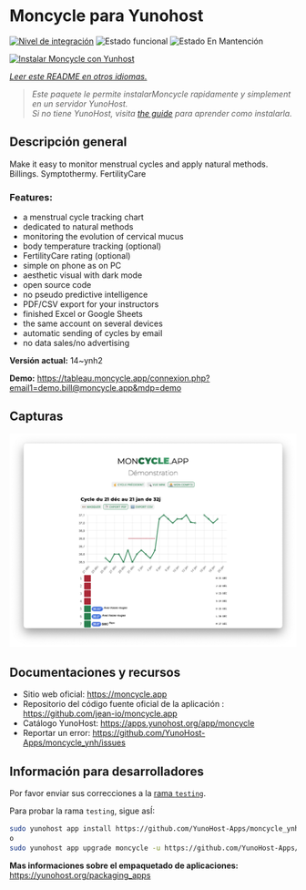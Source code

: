 <!--
Este archivo README esta generado automaticamente<https://github.com/YunoHost/apps/tree/master/tools/readme_generator>
No se debe editar a mano.
-->

# Moncycle para Yunohost

[![Nivel de integración](https://apps.yunohost.org/badge/integration/moncycle)](https://ci-apps.yunohost.org/ci/apps/moncycle/)
![Estado funcional](https://apps.yunohost.org/badge/state/moncycle)
![Estado En Mantención](https://apps.yunohost.org/badge/maintained/moncycle)

[![Instalar Moncycle con Yunhost](https://install-app.yunohost.org/install-with-yunohost.svg)](https://install-app.yunohost.org/?app=moncycle)

*[Leer este README en otros idiomas.](./ALL_README.md)*

> *Este paquete le permite instalarMoncycle rapidamente y simplement en un servidor YunoHost.*  
> *Si no tiene YunoHost, visita [the guide](https://yunohost.org/install) para aprender como instalarla.*

## Descripción general

Make it easy to monitor menstrual cycles and apply natural methods. Billings. Symptothermy. FertilityCare

### Features:

- a menstrual cycle tracking chart
- dedicated to natural methods
- monitoring the evolution of cervical mucus
- body temperature tracking (optional)
- FertilityCare rating (optional)
- simple on phone as on PC
- aesthetic visual with dark mode
- open source code
- no pseudo predictive intelligence
- PDF/CSV export for your instructors
- finished Excel or Google Sheets
- the same account on several devices
- automatic sending of cycles by email
- no data sales/no advertising

**Versión actual:** 14~ynh2

**Demo:** <https://tableau.moncycle.app/connexion.php?email1=demo.bill@moncycle.app&mdp=demo>

## Capturas

![Captura de Moncycle](./doc/screenshots/moncycle_app.png)

## Documentaciones y recursos

- Sitio web oficial: <https://moncycle.app>
- Repositorio del código fuente oficial de la aplicación : <https://github.com/jean-io/moncycle.app>
- Catálogo YunoHost: <https://apps.yunohost.org/app/moncycle>
- Reportar un error: <https://github.com/YunoHost-Apps/moncycle_ynh/issues>

## Información para desarrolladores

Por favor enviar sus correcciones a la [rama `testing`](https://github.com/YunoHost-Apps/moncycle_ynh/tree/testing).

Para probar la rama `testing`, sigue asÍ:

```bash
sudo yunohost app install https://github.com/YunoHost-Apps/moncycle_ynh/tree/testing --debug
o
sudo yunohost app upgrade moncycle -u https://github.com/YunoHost-Apps/moncycle_ynh/tree/testing --debug
```

**Mas informaciones sobre el empaquetado de aplicaciones:** <https://yunohost.org/packaging_apps>
